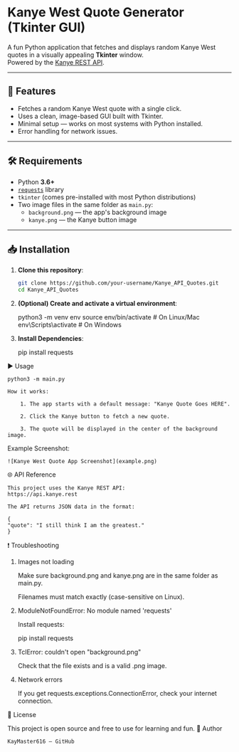 # Kanye West Quote Generator (Tkinter GUI)

A fun Python application that fetches and displays random Kanye West quotes in a visually appealing **Tkinter** window.  
Powered by the [Kanye REST API](https://api.kanye.rest).

---

## 📌 Features
- Fetches a random Kanye West quote with a single click.
- Uses a clean, image-based GUI built with Tkinter.
- Minimal setup — works on most systems with Python installed.
- Error handling for network issues.

---

## 🛠 Requirements
- Python **3.6+**
- [`requests`](https://pypi.org/project/requests/) library
- `tkinter` (comes pre-installed with most Python distributions)
- Two image files in the same folder as `main.py`:
  - `background.png` — the app's background image
  - `kanye.png` — the Kanye button image

---

## 📥 Installation

1. **Clone this repository**:
   ```bash
   git clone https://github.com/your-username/Kanye_API_Quotes.git
   cd Kanye_API_Quotes


2. **(Optional) Create and activate a virtual environment**:

    python3 -m venv env 
    source env/bin/activate  # On Linux/Mac
    env\Scripts\activate     # On Windows

3. **Install Dependencies**:

    pip install requests

▶ Usage

    python3 -m main.py

    How it works:

        1. The app starts with a default message: "Kanye Quote Goes HERE".

        2. Click the Kanye button to fetch a new quote.

        3. The quote will be displayed in the center of the background image.

Example Screenshot:

    ![Kanye West Quote App Screenshot](example.png)

🌐 API Reference

    This project uses the Kanye REST API:
    https://api.kanye.rest

    The API returns JSON data in the format:

    {
    "quote": "I still think I am the greatest."
    }

❗ Troubleshooting
1. Images not loading

    Make sure background.png and kanye.png are in the same folder as main.py.

    Filenames must match exactly (case-sensitive on Linux).

2. ModuleNotFoundError: No module named 'requests'

    Install requests:

    pip install requests

3. TclError: couldn't open "background.png"

    Check that the file exists and is a valid .png image.

4. Network errors

    If you get requests.exceptions.ConnectionError, check your internet connection.

📄 License

This project is open source and free to use for learning and fun.
👤 Author

    KayMaster616 — GitHub